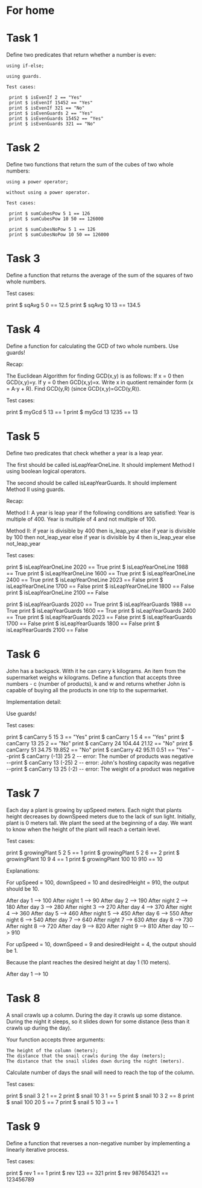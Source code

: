 # For home
# Task 1

Define two predicates that return whether a number is even:

    using if-else;

    using guards.

    Test cases:

     print $ isEvenIf 2 == "Yes"
     print $ isEvenIf 15452 == "Yes"
     print $ isEvenIf 321 == "No"
     print $ isEvenGuards 2 == "Yes"
     print $ isEvenGuards 15452 == "Yes"
     print $ isEvenGuards 321 == "No"

# Task 2

Define two functions that return the sum of the cubes of two whole numbers:

    using a power operator;

    without using a power operator.

    Test cases:

     print $ sumCubesPow 5 1 == 126
     print $ sumCubesPow 10 50 == 126000

     print $ sumCubesNoPow 5 1 == 126
     print $ sumCubesNoPow 10 50 == 126000

# Task 3

Define a function that returns the average of the sum of the squares of two whole numbers.

Test cases:

print $ sqAvg 5 0 == 12.5
print $ sqAvg 10 13 == 134.5

# Task 4

Define a function for calculating the GCD of two whole numbers. Use guards!

Recap:

The Euclidean Algorithm for finding GCD(x,y) is as follows:
If x = 0 then GCD(x,y)=y.
If y = 0 then GCD(x,y)=x.
Write x in quotient remainder form (x = A⋅y + R). Find GCD(y,R) (since GCD(x,y)=GCD(y,R)).

Test cases:

print $ myGcd 5 13 == 1
print $ myGcd 13 1235 == 13

# Task 5

Define two predicates that check whether a year is a leap year.

The first should be called isLeapYearOneLine. It should implement Method I using boolean logical operators.

The second should be called isLeapYearGuards. It should implement Method II using guards.

Recap:

Method I:
    A year is leap year if the following conditions are satisfied:
        Year is multiple of 400.
        Year is multiple of 4 and not multiple of 100.

Method II:
    if year is divisible by 400 then is_leap_year
    else if year is divisible by 100 then not_leap_year
    else if year is divisible by 4 then is_leap_year
    else not_leap_year 

Test cases:

print $ isLeapYearOneLine 2020 == True
print $ isLeapYearOneLine 1988 == True
print $ isLeapYearOneLine 1600 == True
print $ isLeapYearOneLine 2400 == True
print $ isLeapYearOneLine 2023 == False
print $ isLeapYearOneLine 1700 == False
print $ isLeapYearOneLine 1800 == False
print $ isLeapYearOneLine 2100 == False

print $ isLeapYearGuards 2020 == True
print $ isLeapYearGuards 1988 == True
print $ isLeapYearGuards 1600 == True
print $ isLeapYearGuards 2400 == True
print $ isLeapYearGuards 2023 == False
print $ isLeapYearGuards 1700 == False
print $ isLeapYearGuards 1800 == False
print $ isLeapYearGuards 2100 == False

# Task 6

John has a backpack. With it he can carry k kilograms. An item from the supermarket weighs w kilograms. Define a function that accepts three numbers - c (number of products), k and w and returns whether John is capable of buying all the products in one trip to the supermarket.

Implementation detail:

Use guards!

Test cases:

print $ canCarry 5 15 3 == "Yes"
print $ canCarry 1 5 4 == "Yes"
print $ canCarry 13 25 2 == "No"
print $ canCarry 24 104.44 21.12 == "No"
print $ canCarry 51 34.75 19.852 == "No"
print $ canCarry 42 95.11 0.51 == "Yes"
--print $ canCarry (-13) 25 2 -- error: The number of products was negative
--print $ canCarry 13 (-25) 2 -- error: John's hosting capacity was negative
--print $ canCarry 13 25 (-2) -- error: The weight of a product was negative

# Task 7

Each day a plant is growing by upSpeed meters. Each night that plants height decreases by downSpeed meters due to the lack of sun light. Initially, plant is 0 meters tall. We plant the seed at the beginning of a day. We want to know when the height of the plant will reach a certain level.

Test cases:

print $ growingPlant 5 2 5 == 1
print $ growingPlant 5 2 6 == 2
print $ growingPlant 10 9 4 == 1
print $ growingPlant 100 10 910 == 10

Explanations:

For upSpeed = 100, downSpeed = 10 and desiredHeight = 910, the output should be 10.

After day 1   --> 100
After night 1 --> 90
After day 2   --> 190
After night 2 --> 180
After day 3   --> 280
After night 3 --> 270
After day 4   --> 370
After night 4 --> 360
After day 5   --> 460
After night 5 --> 450
After day 6   --> 550
After night 6 --> 540
After day 7   --> 640
After night 7 --> 630
After day 8   --> 730
After night 8 --> 720
After day 9   --> 820
After night 9 --> 810
After day 10  --> 910 

For upSpeed = 10, downSpeed = 9 and desiredHeight = 4, the output should be 1.

Because the plant reaches the desired height at day 1 (10 meters).

After day 1 --> 10

# Task 8

A snail crawls up a column. During the day it crawls up some distance. During the night it sleeps, so it slides down for some distance (less than it crawls up during the day).

Your function accepts three arguments:

    The height of the column (meters);
    The distance that the snail crawls during the day (meters);
    The distance that the snail slides down during the night (meters).

Calculate number of days the snail will need to reach the top of the column.

Test cases:

print $ snail 3 2 1 == 2
print $ snail 10 3 1 == 5
print $ snail 10 3 2 == 8
print $ snail 100 20 5 == 7
print $ snail 5 10 3 == 1

# Task 9

Define a function that reverses a non-negative number by implementing a linearly iterative process.

Test cases:

print $ rev 1 == 1
print $ rev 123 == 321
print $ rev 987654321 == 123456789
